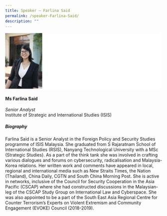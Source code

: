 ```yaml
---
title: Speaker – Farlina Said
permalink: /speaker-Farlina-Said/
description: ""
---
```

![](/images/Speakers/Farlina%20Said.jpg)

#### **Ms Farlina Said**

*Senior Analyst*  
Institute of Strategic and International Studies (ISIS) 

##### **Biography**
Farlina Said is a Senior Analyst in the Foreign Policy and Security Studies programme of ISIS Malaysia. She graduated from S Rajaratnam School of International Studies (RSIS), Nanyang Technological University with a MSc (Strategic Studies). As a part of the think tank she was involved in crafting various dialogues and forums on cybersecurity, radicalisation and Malaysia-Korea relations. Her written work and comments have appeared in local, regional and international media such as New Straits Times, the Nation (Thailand), China Daily, CGTN and South China Morning Post. She is active in networks, inclusive of the Council for Security Cooperation in the Asia Pacific (CSCAP) where she had constructed discussions in the Malaysian-leg of the CSCAP Study Group on International Law and Cyberspace. She was also appointed to be a part of the South East Asia Regional Centre for Counter Terrorism’s Experts on Violent Extremism and Community Engagement (EVOKE) Council (2018-2019).

